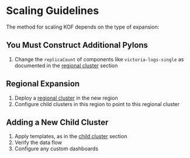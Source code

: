 # Scaling Guidelines

The method for scaling KOF depends on the type of expansion:

## You Must Construct Additional Pylons

1. Change the `replicaCount` of components like `victoria-logs-single`
    as documented in the [regional cluster](./kof-install.md#regional-cluster) section

## Regional Expansion

1. Deploy a [regional cluster](./kof-install.md#regional-cluster) in the new region
2. Configure child clusters in this region to point to this regional cluster

## Adding a New Child Cluster

1. Apply templates, as in the [child cluster](./kof-install.md#child-cluster) section
2. Verify the data flow
3. Configure any custom dashboards
